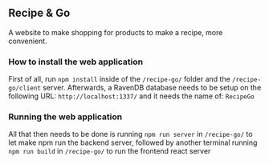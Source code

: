## Recipe & Go

A website to make shopping for products to make a recipe, more convenient.

### How to install the web application

First of all, run `npm install` inside of the `/recipe-go/` folder and 
the `/recipe-go/client` server. 
Afterwards, a RavenDB database needs to be setup on the following URL: `http://localhost:1337/`
and it needs the name of: `RecipeGo`

### Running the web application

All that then needs to be done is running `npm run server` in `/recipe-go/` to let make npm run the backend server,
followed by another terminal running `npm run build` in `/recipe-go/` to run the frontend react server


